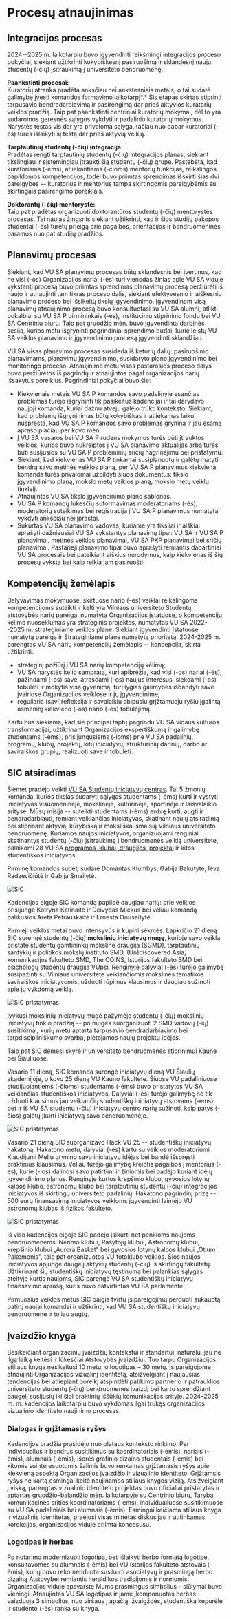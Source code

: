 # Procesų atnaujinimas

## Integracijos procesas

2024--2025 m. laikotarpiu buvo įgyvendinti reikšmingi integracijos
proceso pokyčiai, siekiant užtikrinti kokybiškesnį pasiruošimą ir
sklandesnį naujų studentų (-čių) įsitraukimą į universiteto bendruomenę.

**Paankstinti procesai:**\
Kuratorių atranka pradėta anksčiau nei ankstesniais metais, o tai sudarė
galimybę įvesti komandos formavimo laikotarpį*.* Šis etapas skirtas
stiprinti tarpusavio bendradarbiavimą ir pasirengimą dar prieš aktyvios
kuratorių veiklos pradžią. Taip pat paankstinti centriniai kuratorių
mokymai, dėl to yra sudaromos geresnės sąlygos vykdyti ir padalinio
kuratorių mokymus. Narystės testas vis dar yra privaloma sąlyga, tačiau
nuo dabar kuratoriai (-ės) turės išlaikyti šį testą dar prieš aktyvią
veiklą.

**Tarptautinių studentų (-čių) integracija:**\
Pradėtas rengti tarptautinių studentų (-čių) integracijos planas,
siekiant tikslingiau ir sistemingiau įtraukti šią studentų (-čių) grupę.
Pastebėta, kad kuratoriams (-ėms), atliekantiems (-čioms) mentorių
funkcijas, reikalingos papildomos kompetencijos, todėl buvo priimtas
sprendimas išskirti šias dvi pareigybes -- kuratorius ir mentorius tampa
skirtingomis pareigybėmis su skirtingais pasirengimo poreikiais.

**Doktorantų (-čių) mentorystė:**\
Taip pat pradėtas organizuoti doktorantūros studentų (-čių) mentorystės
procesas. Tai naujas žingsnis siekiant užtikrinti, kad ir šios studijų
pakopos studentai (-ės) turėtų prieigą prie pagalbos, orientacijos ir
bendruomeninės paramos nuo pat studijų pradžios.

## Planavimų procesas

Siekiant, kad VU SA planavimų procesas būtų sklandesnis bei įvertinus, kad ne visi (-os) Organizacijos nariai (-ės) turi vienodas žinias apie VU SA viduje vykstantį procesą buvo priimtas sprendimas planavimų procesą peržiūrėti iš naujo ir atnaujinti tam tikras proceso dalis, siekiant efektyvesnio ir aiškesnio planavimo proceso bei išsikeltų tikslų įgyvendinimo. Įgyvendinant visą planavimų atnaujinimo procesą buvo konsultuotasi su VU SA alumni, atlikti pokalbiai su VU SA P pirmininkais (-ės), Instituciniu stiprinimo fondu bei VU SA Centriniu biuru. Taip pat gruodžio mėn. buvo įgyvendinta darbinės sesija, kurios metu išgryninti pagrindiniai sprendimo būdai, kurie leistų VU SA veiklos planavimo ir įgyvendinimo procesą įgyvendinti sklandžiau.

VU SA visas planavimo procesas susideda iš keturių dalių: pasiruošimo
planavimams, planavimų įgyvendinimo, susidaryto plano įgyvendinimo bei
monitoringo proceso. Atnaujinimo metu visos pastarosios proceso dalys
buvo peržiūrėtos iš pagrindų ir atnaujintos pagal organizacijos narių
išsakytus poreikius. Pagrindiniai pokyčiai buvo šie:

- Kiekvienais metais VU SA P komandos savo padalinyje esančias problemas
turėjo išgryninti tik pasikeitus kadencijai ir tai darydavo naujoji
komanda, kuriai dažnu atveju galėjo trūkti konteksto. Siekiant, kad
problemų išgryninimas būtų kokybiškas ir atliekamas laiku, nuspręsta,
kad VU SA P komandos savo problemas grynina ir jau esamą aprašo plačiau
per kovo mėn.
- Į VU SA vasaros bei VU SA P rudens mokymus turės būti įtrauktos
veiklos, kurios buvo nukreiptos į VU SA planavimo aktualijas arba turės
būti susijusios su VU SA P probleminių sričių nagrinėjimu bei
pristatymu.
- Siekiant, kad kiekvienas VU SA P tinkamai susiplanuotų ir galėtų
matyti bendrą savo metinės veiklos planą, per VU SA P planavimus
kiekviena komanda turės privalomai užpildyti šiuos dokumentus: tikslo
įgyvendinimo planą, mokslo metų veiklos planą, mokslo metų veiklų
tinklelį.
- Atnaujintas VU SA tikslo įgyvendinimo plano šablonas.
- VU SA P komandų lūkesčių suformavimas moderatoriams (-ės), moderatorių suteikimas bei registracija į VU SA P planavimus numatyta vykdyti
ankščiau nei įprastai.
- Sukurtas VU SA planavimo vadovas, kuriame yra tiksliai ir aiškiai
aprašyti dažniausiai VU SA vykstantys planavimų tipai: VU SA ir VU SA P
planavimai, metinės veiklos planavimai, VU SA PKP planavimai bei sričių
planavimai. Pastarieji planavimo tipai buvo aprašyti remiantis
dabartiniai VU SA procesais bei pateikiant aiškius nurodymus, kaip
kiekvienas iš šių procesų vyksta bei kaip reikia jam pasiruošti.

## Kompetencijų žemėlapis

Dalyvavimas mokymuose, skirtuose nario (-ės) veiklai reikalingoms
kompetencijoms suteikti ir kelti yra Vilniaus universiteto Studentų
atstovybės narių pareiga, numatyta Organizacijos įstatuose, o
kompetencijų kėlimo nuoseklumas yra strateginis projektas, numatytas VU
SA 2022--2025 m. strateginiame veiklos plane. Siekiant įgyvendinti
Įstatuose numatytą pareigą ir Strateginiame plane numatytą prioritetą,
2024-2025 m. parengtas VU SA narių kompetencijų žemėlapis -- koncepcija,
skirta užtikrinti:

- strateginį požiūrį į VU SA narių kompetencijų kėlimą;
- VU SA narystės kelio sampratą, kuri apibrėžia, kad visi (-os) nariai
  (-ės), pažindami (-os) save, atrasdami (-os) naujus interesus,
  siekdami (-os) tobulėti ir mokytis visą gyvenimą, turi lygias
  galimybes išbandyti save įvairiose Organizacijos veiklose ir jų
  įgyvendinime;
- reguliaria (savi)refleksija ir savalaikiu abipusiu grįžtamuoju ryšiu
  įgalintą asmeninį kiekvieno (-os) nario (-ės) tobulėjimą.

Kartu bus siekiama, kad šie principai taptų pagrindu VU SA vidaus
kultūros transformacijai, užtikrinant Organizacijos ekspertiškumą ir
galimybę studentams (-ėms), prisijungusiems (-ioms) prie VU SA
padalinių, programų, klubų, projektų, kitų iniciatyvų, struktūrinių
darinių, darbo ar saviraiškos grupių, realizuoti save ir tobulėti.

## SIC atsiradimas

Šiemet pradėjo veikti [VU SA Studentų iniciatyvų
centras](https://www.vusa.lt/lt/kontaktai/sic). Tai 5 žmonių komanda,
kurios tikslas sudaryti sąlygas studentams (-ėms) kurti ir vystyti
iniciatyvas visuomeninėje, mokslinėje, kultūrinėje, sportinėje ir
laisvalaikio srityse. Mūsų misija -- suteikti studentams (-ėms) erdvę
kurti, augti ir bendradarbiauti, remiant veikiančias iniciatyvas,
skatinant naujų atsiradimą bei stiprinant aktyvią, kūrybišką ir
moksliškai smalsią Vilniaus universiteto bendruomenę. Kuriamos naujos
iniciatyvos, organizuojami renginiai skatinantys studentų (-čių)
įsitraukimą į bendruomenės veiklą universitete, palaikomi 28 VU SA
[programos, klubai, draugijos,
projektai](https://www.vusa.lt/lt/programos-klubai-projektai) ir kitos
studentiškos iniciatyvos.

Pirminę komandos sudėtį sudarė Domantas Klumbys, Gabija Bakutytė, Ieva
Radzevičiūtė ir Gabija Smailytė.

![SIC](../public/img/other/sic.jpg)

Kadencijos eigoje SIC komandą papildė daugiau narių: prie veiklos
prisijungė Kotryna Katinaitė ir Deivydas Mickus bei vėliau komandą
palikusios Areta Petrauskaitė ir Ernesta Onusaitytė.

Pirmieji veiklos metai buvo intensyvūs ir kupini sėkmės. Lapkričio 21
dieną SIC surengė studentų (-čių) **mokslinių iniciatyvų mugę**, kurioje
savo veiklą pristatė studentų gamtininkų mokslinė draugija (SGMD),
tarptautinių santykių ir politikos mokslų instituto SMD, (Un)discovered
Asia, komunikacijos fakulteto SMD, The COINS, Istorijos fakulteto SMD
bei psichologų studentų draugija VUpsi. Renginyje dalyviai (-ės) turėjo
galimybę susipažinti su Vilniaus universitete veikiančiomis mokslinės
tematikos saviraiškos iniciatyvomis, užduoti rūpimus klausimus ir
daugiau sužinoti apie jų vykdomą veiklą.

![SIC pristatymas](../public/img/other/sic-1.jpg)

Įvykusi mokslinių iniciatyvų mugė pažymėjo studentų (-čių) mokslinių
iniciatyvų tinklo pradžią -- po mugės suorganizuoti 2 SMD vadovų (-ių)
susitikimai, kurių metu aptarta tarpusavio bendradarbiavimo bei
tarpdiscipliniškumo svarba, plėtojamos naujų projektų idėjos.

Taip pat SIC dėmesį skyrė ir universiteto bendruomenės stiprinimui Kaune
bei Šiauliuose. 

Vasario 11 dieną, SIC komanda surengė iniciatyvų dieną
VU Šiaulių akademijoje, o kovo 25 dieną VU Kauno fakultete. Šiuose VU
padaliniuose studijuojantiems (-čioms) studentams (-ėms) buvo
pristatytos VU SA veikiančias studentiškos iniciatyvos. Dalyviai (-ės)
turėjo galimybę ne tik užduoti klausimus jau veikiančių studentiškų
iniciatyvų atstovams (-ėms), bet ir iš VU SA studentų (-čių) iniciatyvų
centro narių sužinoti, kaip patys (-čios) galėtų įkurti iniciatyvą savo
bendruomenėje.

![SIC pristatymas](../public/img/other/sic-2.jpg)

Vasario 21 dieną SIC suorganizavo Hack'VU 25 -- studentiškų iniciatyvų
hakatoną. Hakatono metu, dalyviai (-ės) kartu su veiklos moderatoriumi
Klaudijumi Meliu grynino savo iniciatyvų idėjas bei bandė išspręsti
praktinius klausimus. Vėliau turėjo galimybę kreiptis pagalbos į
mentorius (-es), kurie (-ios) dalinosi savo patirtimi ir žiniomis bei
padėjo kuriant idėjų įgyvendinimo planus. Renginyje kurtos krepšinio
klubo, gyvosios lotynų kalbos klubo, astronomų klubo bei tarptautinių
studentų (-čių) integracijos iniciatyvos iš skirtingų universiteto
padalinių. Hakatono pagrindinį prizą -- 500 eurų finansavimą iniciatyvos
veikloms įgyvendinti laimėjo VU astronomų klubas iš fizikos fakulteto.

![SIC pristatymas](../public/img/other/sic-3.jpg)

Iš viso kadencijos eigoje SIC padėjo įsikurti net penkioms naujoms
bendruomenėms: Nėrimo klubui, Rašytojų klubui, Astronomų klubui,
krepšinio klubui „Aurora Basket" bei gyvosios lotynų kalbos klubui
„Otium Palæmonis", taip pat organizuotos VU fotoklubo veiklos. Šios
naujos iniciatyvos apjungė daugelį aktyvių studentų (-čių) iš skirtingų
fakultetų. Užtikrinant šių studentiškų iniciatyvų tęstinumą bei
palankias sąlygas ateityje kurtis naujoms, SIC parengė VU SA studentiškų
iniciatyvų finansavimo aprašą, kuris buvo patvirtintas VU SA parlamente.

Pirmuosius veiklos metus SIC baigia tvirtu įsipareigojimu perduoti
sukauptą patirtį naujai komandai ir užtikrinti, kad VU SA studentiškų
iniciatyvų bendruomenė ir toliau augtų.

## Įvaizdžio knyga

Besikeičiant organizacinių įvaizdžių kontekstui ir standartui, natūralu, jau ne ilgą laiką keitėsi ir lūkesčiai Atstovybės įvaizdžiui. Tuo tarpu Organizacijos stiliaus knyga nesikeitusi 10 metų, o logotipas – 30 metų. Įsipareigojome atnaujinti Organizacijos vizualinį identitetą, atsižvelgiant į naujausias tendencijas bei atliepiant poreikį atspindėti patikimo partnerio ir patrauklios universiteto studentų (-čių) bendruomenės įvaizdį bei kartu sprendžiant daugelį susijusių iki šiol praktinių iššūkių komunikacijos srityje. 2024–2025 m. m. kadencijos laikotarpiu buvo vykdomas ilgai trukęs organizacijos vizualinio identiteto naujinimo procesas. 

### Dialogas ir grįžtamasis ryšys 

Kadencijos pradžia prasidėjo nuo plataus konteksto rinkimo. Per individualius ir bendrus susitikimus su koordinatoriais (-ėmis), nariais (-ėmis), alumnais (-ėmis), išorės grafinio dizaino studentais (-ėmis) bei kitomis suinteresuotomis šalimis buvo renkamas grįžtamasis ryšys apie kiekvieną aspektą Organizacijos įvaizdžio ir vizualinio identiteto. Grįžtamsis ryšys ne kartą esmingai keitė naujinamos stiliaus knygos viziją. Atsižvelgiant į viską, parengtas vizualinio identiteto projektas buvo oficialiai pristatytas ir aptartas gruodžio–balandžio mėn. laikotarpyje su Centriniu biuru, Taryba, komunikacinės srities koordinatoriams (-ėms), individualiuose susitikimuose su VU SA padaliniais bei alumnais (-ėmis). Esmingai keičiama stiliaus knyga ir vizualinis identitetas, praėjusi visas minėtas diskusijas ir atitinkamas korekcijas, organizacijos viduje priimta koncesusu. 

### Logotipas ir herbas 

Po nutarimo modernizuoti logotipą, bet išlaikyti herbo formatą logotipe, konsultavomės su alumnais (-ėmis) bei VU Istorijos fakulteto atstovais (-ėmis), kurių buvo rekomenduota susikurti asociatyvų ir prasmingą herbo dizainą Atstovybei remiantis heraldikos tradicijomis ir normomis. Organizacijos viduje apsvarstę Mums prasmingus simbolius – siūlymai buvo vieningi. Atnaujintas VU SA logotipas ir jame įkomponuotas herbas vaizduoja 3 simbolius, nuo viršaus į apačią: žvaigždės, studentiška kepurėlė ir studento (-ės) ranka su knyga. 
